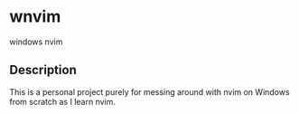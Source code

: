 # wnvim
windows nvim 

## Description
This is a personal project purely for messing around with nvim on Windows from scratch as I learn nvim.
